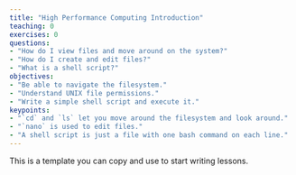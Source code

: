 ```yaml
---
title: "High Performance Computing Introduction"
teaching: 0
exercises: 0
questions:
- "How do I view files and move around on the system?"
- "How do I create and edit files?"
- "What is a shell script?"
objectives:
- "Be able to navigate the filesystem."
- "Understand UNIX file permissions."
- "Write a simple shell script and execute it."
keypoints:
- "`cd` and `ls` let you move around the filesystem and look around."
- "`nano` is used to edit files."
- "A shell script is just a file with one bash command on each line."
---
```


This is a template you can copy and use to start writing lessons.
